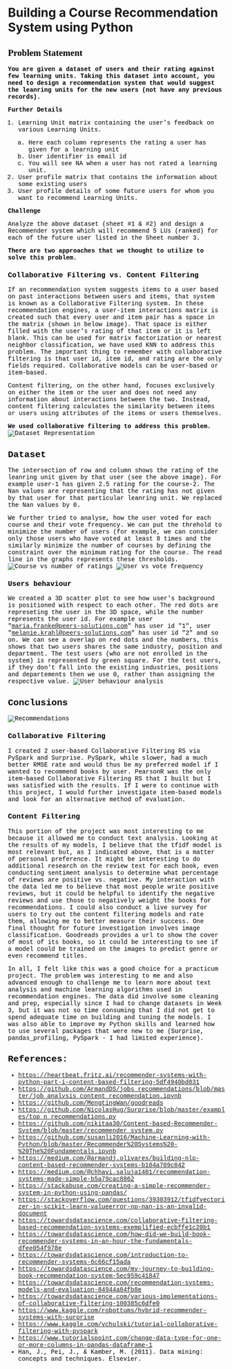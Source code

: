 # Building a Course Recommendation System using Python

<link rel="stylesheet" href="https://maxcdn.bootstrapcdn.com/bootstrap/3.3.7/css/bootstrap.min.css" integrity="sha384-BVYiiSIFeK1dGmJRAkycuHAHRg32OmUcww7on3RYdg4Va+PmSTsz/K68vbdEjh4u" crossorigin="anonymous">
<div id="BBox" class="alert alert-success">
    <h2 style="font-family:verdana;color:black;">Problem Statement</h2>
    <p style="font-family:courier;color:black;">
        <strong> You are given a dataset of users and their rating against few learning units. Taking this dataset into account, you need to design a recommendation system that would suggest the leanring units for the new users (not have any previous records).</strong>
    </p>
    <p style="font-family:courier;color:black;"><strong> Further Details </strong> </p>
    <span style="font-family:courier;color:black;">
        <ol>
          <li>Learning Unit matrix containing the user's feedback on various Learning Units.</li>
            <ol type="a">
              <li>Here each column represents the rating a user has given for a learning unit</li>
              <li>User identifier is email id</li>
              <li>You will see NA when a user has not rated a learning unit.</li>
            </ol>
          <li>User profile matrix that contains the information about some existing users</li>
          <li>User profile details of some future users for whom you want to recommend Learning Units.</li>
        </ol> 
   <p style="font-family:courier;color:black;"><strong> Challenge </strong></p>
   <span style="font-family:courier;color:black;"> Analyze the above dataset (sheet #1 & #2) and design a Recommender system which will recommend 5 LUs (ranked) for each of the future user listed in the Sheet number 3. </span>
<div>

<span> <strong> There are two approaches that we thought to utilize to solve this problem.</strong> </span>
### Collaborative Filtering vs. Content Filtering
If an recommendation system suggests items to a user based on past interactions between users and items, that system is known as a Collaborative Filtering system. In these recommendation engines, a user-item interactions matrix is created such that every user and item pair has a space in the matrix (shown in below image). That space is either filled with the user's rating of that item or it is left blank. This can be used for matrix factorization or nearest neighbor classification, we have used KNN to address this problem. The important thing to remember with collaborative filtering is that user id, item id, and rating are the only fields required. Collaborative models can be user-based or item-based.

Content filtering, on the other hand, focuses exclusively on either the item or the user and does not need any information about interactions between the two. Instead, content filtering calculates the similarity between items or users using attributes of the items or users themselves.
    
<span> <strong> We used collaborative filtering to address this problem.</strong> </span>
![Dataset Representation](images/dataset.png)
## Dataset
The intersection of row and column shows the rating of the leanring unit given by that user (see the above image). For example user-1 has given 2.5 rating for the course-2. The Nan values are representing that the rating has not given by that user for that particular leanring unit. We replaced the Nan values by 0. 
    
We further tried to analyse, how the user voted for each course and their vote frequency. We can put the threhold to minimize the number of users (for example, we can consider only those users who have voted at least 8 times and the similarly minimize the number of courses by defining the constraint over the minimum rating for the course. The read line in the graphs represents these thresholds.
![Course vs number of ratings](images/course_vs_votes.png)
![User vs vote frequency](images/users_vote_frequency.png)

### Users behaviour
We created a 3D scatter plot to see how user's background is positioned with respect to each other. The red dots are represeting the user in the 3D space, while the number represents the user id. For example user "maria.franke@peers-solutions.com" has user id "1", user "melanie.krahl@peers-solutions.com" has user id "2" and so on.
We can see a overlap on red dots and the numbers, this shows that two users shares the same industry, position and department.
The test users (who are not enrolled in the system) is represented by green square.
For the test users, if they don't fall into the existing industries, positions and departements then we use 0, rather than assigning the respective value.
![User behaviour analysis](images/user_behaviour.png)
    
## Conclusions
![Recommendations](images/recommendations.png)

### Collaborative Filtering
I created 2 user-based Collaborative Filtering RS via PySpark and Surprise. PySpark, while slower, had a much better RMSE rate and would thus be my preferred model if I wanted to recommend books by user. PearsonR was the only item-based Collaborative Filtering RS that I built but I was satisfied with the results. If I were to continue with this project, I would further investigate item-based models and look for an alternative method of evaluation.

### Content Filtering
This portion of the project was most interesting to me because it allowed me to conduct text analysis. Looking at the results of my models, I believe that the tfidf model is most relevant but, as I indicated above, that is a matter of personal preference. It might be interesting to do additional research on the review text for each book, even conducting sentiment analysis to determine what percentage of reviews are positive vs. negative. My interaction with the data led me to believe that most people write positive reviews, but it could be helpful to identify the negative reviews and use those to negatively weight the books for recommendations. I could also conduct a live survey for users to try out the content filtering models and rate them, allowing me to better measure their success. One final thought for future investigation involves image classification. Goodreads provides a url to show the cover of most of its books, so it could be interesting to see if a model could be trained on the images to predict genre or even recommend titles.

In all, I felt like this was a good choice for a practicum project. The problem was interesting to me and also advanced enough to challenge me to learn more about text analysis and machine learning algorithms used in recommendation engines. The data did involve some cleaning and prep, especially since I had to change datasets in Week 3, but it was not so time consuming that I did not get to spend adequate time on building and tuning the models. I was also able to improve my Python skills and learned how to use several packages that were new to me (Surprise, pandas_profiling, PySpark - I had limited experience).

## References:
* https://heartbeat.fritz.ai/recommender-systems-with-python-part-i-content-based-filtering-5df4940bd831
* https://github.com/ArmandDS/jobs_recommendations/blob/master/job_analysis_content_recommendation.ipynb
* https://github.com/MengtingWan/goodreads
* https://github.com/NicolasHug/Surprise/blob/master/examples/top_n_recommendations.py
* https://github.com/nikitaa30/Content-based-Recommender-System/blob/master/recommender_system.py
* https://github.com/susanli2016/Machine-Learning-with-Python/blob/master/Recommender%20Systems%20-%20The%20Fundamentals.ipynb
* https://medium.com/@armandj.olivares/building-nlp-content-based-recommender-systems-b104a709c042
* https://medium.com/@chhavi.saluja1401/recommendation-systems-made-simple-b5a79cac8862
* https://stackabuse.com/creating-a-simple-recommender-system-in-python-using-pandas/
* https://stackoverflow.com/questions/39303912/tfidfvectorizer-in-scikit-learn-valueerror-np-nan-is-an-invalid-document
* https://towardsdatascience.com/collaborative-filtering-based-recommendation-systems-exemplified-ecbffe1c20b1
* https://towardsdatascience.com/how-did-we-build-book-recommender-systems-in-an-hour-the-fundamentals-dfee054f978e
* https://towardsdatascience.com/introduction-to-recommender-systems-6c66cf15ada
* https://towardsdatascience.com/my-journey-to-building-book-recommendation-system-5ec959c41847
* https://towardsdatascience.com/recommendation-systems-models-and-evaluation-84944a84fb8e
* https://towardsdatascience.com/various-implementations-of-collaborative-filtering-100385c6dfe0
* https://www.kaggle.com/robottums/hybrid-recommender-systems-with-surprise
* https://www.kaggle.com/vchulski/tutorial-collaborative-filtering-with-pyspark
* https://www.tutorialspoint.com/change-data-type-for-one-or-more-columns-in-pandas-dataframe-1
* Han, J., Pei, J., & Kamber, M. (2011). Data mining: concepts and techniques. Elsevier.
